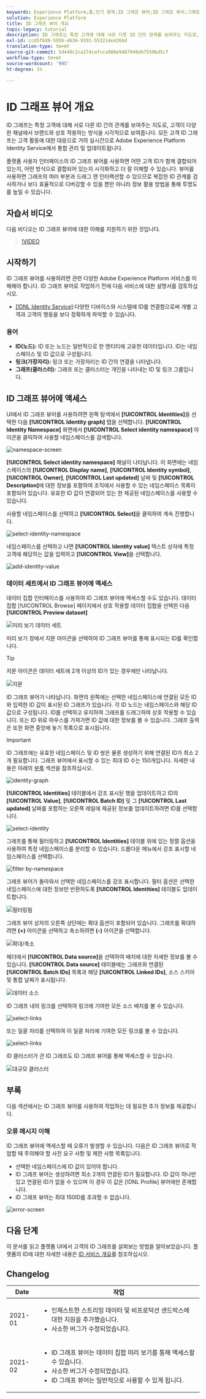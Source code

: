 ```yaml
---
keywords: Experience Platform;홈;인기 항목;ID 그래프 뷰어;ID 그래프 뷰어;그래프 뷰어;그래프 뷰어;ID 네임스페이스;ID;ID;Service;ID 서비스;Identity Service;Identity Service
solution: Experience Platform
title: ID 그래프 뷰어 개요
topic-legacy: tutorial
description: ID 그래프는 특정 고객에 대해 서로 다른 ID 간의 관계를 보여주는 지도로, 고객이 다양한 채널에서 브랜드와 상호 작용하는 방식을 시각적으로 보여줍니다.
exl-id: ccd5f8d8-595b-4636-9191-553214e426bd
translation-type: tm+mt
source-git-commit: 5d449c1ca174cafcca988e9487940eb7550bd5cf
workflow-type: tm+mt
source-wordcount: '995'
ht-degree: 1%

---
```


# ID 그래프 뷰어 개요

ID 그래프는 특정 고객에 대해 서로 다른 ID 간의 관계를 보여주는 지도로, 고객이 다양한 채널에서 브랜드와 상호 작용하는 방식을 시각적으로 보여줍니다. 모든 고객 ID 그래프는 고객 활동에 대한 대응으로 거의 실시간으로 Adobe Experience Platform Identity Service에서 통합 관리 및 업데이트됩니다.

플랫폼 사용자 인터페이스의 ID 그래프 뷰어를 사용하면 어떤 고객 ID가 함께 결합되어 있는지, 어떤 방식으로 결합되어 있는지 시각화하고 더 잘 이해할 수 있습니다. 뷰어를 사용하면 그래프의 여러 부분과 드래그 앤 인터랙션할 수 있으므로 복잡한 ID 관계를 검사하거나 보다 효율적으로 디버깅할 수 있을 뿐만 아니라 정보 활용 방법을 통해 투명도를 높일 수 있습니다.

## 자습서 비디오

다음 비디오는 ID 그래프 뷰어에 대한 이해를 지원하기 위한 것입니다.

>[!VIDEO](https://video.tv.adobe.com/v/331030/?quality=12&learn=on)

## 시작하기

ID 그래프 뷰어를 사용하려면 관련 다양한 Adobe Experience Platform 서비스를 이해해야 합니다. ID 그래프 뷰어로 작업하기 전에 다음 서비스에 대한 설명서를 검토하십시오.

- [[!DNL Identity Service]](../home.md):다양한 디바이스와 시스템에 ID를 연결함으로써 개별 고객과 고객의 행동을 보다 정확하게 파악할 수 있습니다.

### 용어

- **ID(노드):** ID 또는 노드는 일반적으로 한 엔티티에 고유한 데이터입니다. ID는 네임스페이스 및 ID 값으로 구성됩니다.
- **링크(가장자리):** 링크 또는 가장자리는 ID 간의 연결을 나타냅니다.
- **그래프(클러스터):** 그래프 또는 클러스터는 개인을 나타내는 ID 및 링크 그룹입니다.

## ID 그래프 뷰어에 액세스

UI에서 ID 그래프 뷰어를 사용하려면 왼쪽 탐색에서 **[!UICONTROL Identities]**&#x200B;을 선택한 다음 **[!UICONTROL Identity graph]** 탭을 선택합니다. **[!UICONTROL Identity Namespace]** 화면에서 **[!UICONTROL Select identity namespace]** 아이콘을 클릭하여 사용할 네임스페이스를 검색합니다.

![namespace-screen](../images/identity-graph-viewer/identity-namespace.png)

**[!UICONTROL Select identity namespace]** 패널이 나타납니다. 이 화면에는 네임스페이스의 **[!UICONTROL Display name]**, **[!UICONTROL Identity symbol]**, **[!UICONTROL Owner]**, **[!UICONTROL Last updated]** 날짜 및 **[!UICONTROL Description]**&#x200B;에 대한 정보를 포함하여 조직에서 사용할 수 있는 네임스페이스 목록이 포함되어 있습니다. 유효한 ID 값이 연결되어 있는 한 제공된 네임스페이스를 사용할 수 있습니다.

사용할 네임스페이스를 선택하고 **[!UICONTROL Select]**&#x200B;을 클릭하여 계속 진행합니다.

![select-identity-namespace](../images/identity-graph-viewer/select-identity-namespace.png)

네임스페이스를 선택하고 나면 **[!UICONTROL Identity value]** 텍스트 상자에 특정 고객에 해당하는 값을 입력하고 **[!UICONTROL View]**&#x200B;을 선택합니다.

![add-identity-value](../images/identity-graph-viewer/identity-value-filled.png)

### 데이터 세트에서 ID 그래프 뷰어에 액세스

데이터 집합 인터페이스를 사용하여 ID 그래프 뷰어에 액세스할 수도 있습니다. 데이터 집합 [!UICONTROL Browse] 페이지에서 상호 작용할 데이터 집합을 선택한 다음 **[!UICONTROL Preview dataset]**

![미리 보기 데이터 세트](../images/identity-graph-viewer/preview-dataset.png)

미리 보기 창에서 지문 아이콘을 선택하여 ID 그래프 뷰어를 통해 표시되는 ID를 확인합니다.

>[!TIP]
>
>지문 아이콘은 데이터 세트에 2개 이상의 ID가 있는 경우에만 나타납니다.

![지문](../images/identity-graph-viewer/fingerprint.png)

ID 그래프 뷰어가 나타납니다. 화면의 왼쪽에는 선택한 네임스페이스에 연결된 모든 ID와 입력한 ID 값이 표시된 ID 그래프가 있습니다. 각 ID 노드는 네임스페이스와 해당 ID 값으로 구성됩니다. ID를 선택하고 유지하여 그래프를 드래그하여 상호 작용할 수 있습니다. 또는 ID 위로 마우스를 가져가면 ID 값에 대한 정보를 볼 수 있습니다. 그래프 출력은 또한 화면 중앙에 놓기 목록으로 표시됩니다.

>[!IMPORTANT]
>
>ID 그래프에는 유효한 네임스페이스 및 ID 쌍은 물론 생성하기 위해 연결된 ID가 최소 2개 필요합니다. 그래프 뷰어에서 표시할 수 있는 최대 ID 수는 150개입니다. 자세한 내용은 아래의 [부록](#appendix) 섹션을 참조하십시오.

![identity-graph](../images/identity-graph-viewer/graph-viewer.png)

**[!UICONTROL Identities]** 테이블에서 강조 표시된 행을 업데이트하고 ID의 **[!UICONTROL Value]**, **[!UICONTROL Batch ID]** 및 그 **[!UICONTROL Last updated]** 날짜를 포함하는 오른쪽 레일에 제공된 정보를 업데이트하려면 ID를 선택합니다.

![select-identity](../images/identity-graph-viewer/select-identity.png)

그래프를 통해 필터링하고 **[!UICONTROL Identities]** 테이블 위에 있는 정렬 옵션을 사용하여 특정 네임스페이스를 분리할 수 있습니다. 드롭다운 메뉴에서 강조 표시할 네임스페이스를 선택합니다.

![filter by-namespace](../images/identity-graph-viewer/filter-namespace.png)

그래프 뷰어가 돌아와서 선택한 네임스페이스를 강조 표시합니다. 필터 옵션은 선택한 네임스페이스에 대한 정보만 반환하도록 **[!UICONTROL Identities]** 테이블도 업데이트합니다.

![필터링됨](../images/identity-graph-viewer/filtered.png)

그래프 뷰어 상자의 오른쪽 상단에는 확대 옵션이 포함되어 있습니다. 그래프를 확대하려면 **(+)** 아이콘을 선택하고 축소하려면 **(-)** 아이콘을 선택합니다.

![확대/축소](../images/identity-graph-viewer/zoom.png)

헤더에서 **[!UICONTROL Data source]**&#x200B;을 선택하여 배치에 대한 자세한 정보를 볼 수 있습니다. **[!UICONTROL Data source]** 테이블에는 그래프와 연결된 **[!UICONTROL Batch IDs]** 목록과 해당 **[!UICONTROL Linked IDs]**, 소스 스키마 및 통합 날짜가 표시됩니다.

![데이터 소스](../images/identity-graph-viewer/data-source-table.png)

ID 그래프 내의 링크를 선택하여 링크에 기여한 모든 소스 배치를 볼 수 있습니다.

![select-links](../images/identity-graph-viewer/select-edge.png)

또는 일괄 처리를 선택하여 이 일괄 처리에 기여한 모든 링크를 볼 수 있습니다.

![select-links](../images/identity-graph-viewer/select-batch.png)

ID 클러스터가 큰 ID 그래프도 ID 그래프 뷰어를 통해 액세스할 수 있습니다.

![대규모 클러스터](../images/identity-graph-viewer/large-cluster.png)

## 부록

다음 섹션에서는 ID 그래프 뷰어를 사용하여 작업하는 데 필요한 추가 정보를 제공합니다.

### 오류 메시지 이해

ID 그래프 뷰어에 액세스할 때 오류가 발생할 수 있습니다. 다음은 ID 그래프 뷰어로 작업할 때 주의해야 할 사전 요구 사항 및 제한 사항 목록입니다.

- 선택한 네임스페이스에 ID 값이 있어야 합니다.
- ID 그래프 뷰어는 생성하려면 최소 2개의 연결된 ID가 필요합니다. ID 값이 하나만 있고 연결된 ID가 없을 수 있으며 이 경우 이 값은 [!DNL Profile] 뷰어에만 존재합니다.
- ID 그래프 뷰어는 최대 150ID를 초과할 수 없습니다.

![error-screen](../images/identity-graph-viewer/error-screen.png)

## 다음 단계

이 문서를 읽고 플랫폼 UI에서 고객의 ID 그래프를 살펴보는 방법을 알아보았습니다. 플랫폼의 ID에 대한 자세한 내용은 [ID 서비스 개요](../home.md)를 참조하십시오.

## Changelog

| Date | 작업 |
| ---- | ------ |
| 2021-01 | <ul><li>인제스트한 스트리밍 데이터 및 비프로덕션 샌드박스에 대한 지원을 추가했습니다.</li><li>사소한 버그가 수정되었습니다.</li></ul> |
| 2021-02 | <ul><li>ID 그래프 뷰어는 데이터 집합 미리 보기를 통해 액세스할 수 있습니다.</li><li>사소한 버그가 수정되었습니다.</li><li>ID 그래프 뷰어는 일반적으로 사용할 수 있게 됩니다.</li></ul> |
